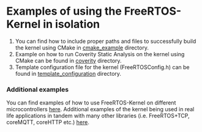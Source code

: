 # Examples of using the FreeRTOS-Kernel in isolation

1. You can find how to include proper paths and files to successfully build the kernel using CMake in [cmake_example](./cmake_example/) directory.
2. Example on how to run Coverity Static Analysis on the kernel using CMake can be found in [coverity](./coverity) directory.
3. Template configuration file for the kernel (FreeRTOSConfig.h) can be found in [template_configuration](./template_configuration) directory.


### Additional examples

You can find examples of how to use FreeRTOS-Kernel on different microcontrollers [here](https://github.com/FreeRTOS/FreeRTOS/tree/main/FreeRTOS/Demo).
Additional examples of the kernel being used in real life applications in tandem with many other libraries (i.e. FreeRTOS+TCP, coreMQTT, coreHTTP etc.) [here](https://github.com/FreeRTOS/FreeRTOS/tree/main/FreeRTOS-Plus/Demo). 
